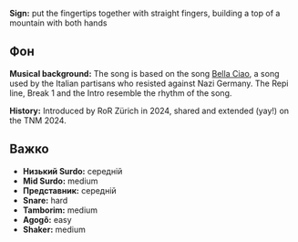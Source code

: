 **Sign:** put the fingertips together with straight fingers, building a top of a
mountain with both hands

## Фон

**Musical background:** The song is based on the song [Bella
Ciao](https://en.wikipedia.org/wiki/Bella_ciao), a song used by the Italian
partisans who resisted against Nazi Germany. The Repi line, Break 1 and the
Intro resemble the rhythm of the song.

**History:** Introduced by RoR Zürich in 2024, shared and extended (yay!) on the
TNM 2024.

## Важко

* **Низький Surdo:** середній
* **Mid Surdo:** medium
* **Представник:** середній
* **Snare:** hard
* **Tamborim:** medium
* **Agogô:** easy
* **Shaker:** medium
